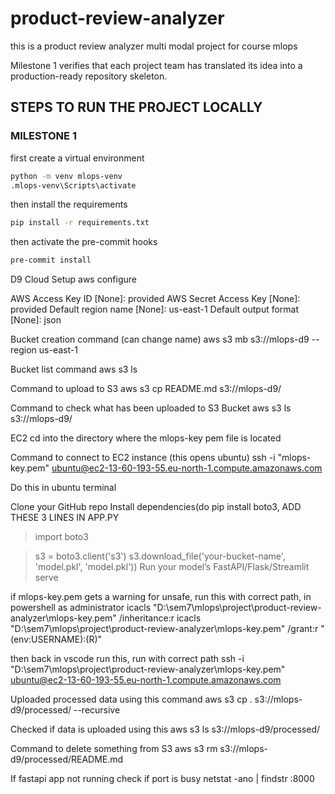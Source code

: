 # product-review-analyzer
this is a product review analyzer multi modal project for course mlops

Milestone 1 verifies that each project team has translated its idea into a production-ready
repository skeleton.

## STEPS TO RUN THE PROJECT LOCALLY

### MILESTONE 1
first create a virtual environment
```bash
python -m venv mlops-venv
.mlops-venv\Scripts\activate
```
then install the requirements
```bash
pip install -r requirements.txt
```
then activate the pre-commit hooks
```bash
pre-commit install
```

D9 Cloud Setup
aws configure

AWS Access Key ID [None]: provided
AWS Secret Access Key [None]: provided
Default region name [None]: us-east-1
Default output format [None]: json

Bucket creation command (can change name)
aws s3 mb s3://mlops-d9 --region us-east-1

Bucket list command
aws s3 ls

Command to upload to S3
aws s3 cp README.md s3://mlops-d9/ 

Command to check what has been uploaded to S3 Bucket
aws s3 ls s3://mlops-d9/

EC2
cd into the directory where the mlops-key pem file is located

Command to connect to EC2 instance (this opens ubuntu)
ssh -i "mlops-key.pem" ubuntu@ec2-13-60-193-55.eu-north-1.compute.amazonaws.com

Do this in ubuntu terminal

Clone your GitHub repo
Install dependencies(do pip install boto3,
ADD THESE 3 LINES IN APP.PY
>import boto3

>s3 = boto3.client('s3')
>s3.download_file('your-bucket-name', 'model.pkl', 'model.pkl'))
Run your model’s FastAPI/Flask/Streamlit serve

if mlops-key.pem gets a warning for unsafe, run this with correct path, in powershell as administrator
icacls "D:\sem7\mlops\project\product-review-analyzer\mlops-key.pem" /inheritance:r
icacls "D:\sem7\mlops\project\product-review-analyzer\mlops-key.pem" /grant:r "$($env:USERNAME):(R)"

then back in vscode run this, run with correct path
ssh -i "D:\sem7\mlops\project\product-review-analyzer\mlops-key.pem" ubuntu@ec2-13-60-193-55.eu-north-1.compute.amazonaws.com

Uploaded processed data using this command
aws s3 cp . s3://mlops-d9/processed/ --recursive

Checked if data is uploaded using this
aws s3 ls s3://mlops-d9/processed/

Command to delete something from S3
aws s3 rm s3://mlops-d9/processed/README.md

If fastapi app not running check if port is busy
netstat -ano | findstr :8000